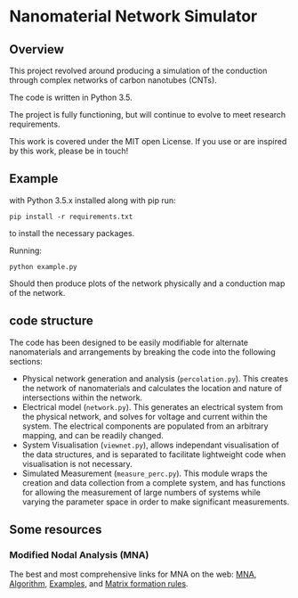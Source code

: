 # Nanomaterial Network Simulator
## Overview
This project revolved around producing a simulation of the conduction through complex networks of carbon nanotubes (CNTs).

The code is written in Python 3.5.

The project is fully functioning, but will continue to evolve to meet research requirements.

This work is covered under the MIT open License. If you use or are inspired by this work, please be in touch!

## Example
with Python 3.5.x installed along with pip run:

    pip install -r requirements.txt

to install the necessary packages.

Running:

    python example.py

Should then produce plots of the network physically and a conduction map of the network.


## code structure
The code has been designed to be easily modifiable for alternate nanomaterials and arrangements by breaking the code into the following sections:
- Physical network generation and analysis (`percolation.py`). This creates the network of nanomaterials and calculates the location and nature of intersections within the network.
- Electrical model (`network.py`). This generates an electrical system from the physical network, and solves for voltage and current within the system. The electrical components are populated from an arbitrary mapping, and can be readily changed.
- System Visualisation (`viewnet.py`), allows independant visualisation of the data structures, and is separated to facilitate lightweight code when visualisation is not necessary.
- Simulated Measurement (`measure_perc.py`). This module wraps the creation and data collection from a complete system, and has functions for allowing the measurement of large numbers of systems while varying the parameter space in order to make significant measurements.


## Some resources
### Modified Nodal Analysis (MNA)
The best and most comprehensive links for MNA on the web:
[MNA](https://www.swarthmore.edu/NatSci/echeeve1/Ref/mna/MNA2.html),
[Algorithm](https://www.swarthmore.edu/NatSci/echeeve1/Ref/mna/MNA3.html),
[Examples](https://www.swarthmore.edu/NatSci/echeeve1/Ref/mna/MNA4.html), and
[Matrix formation rules](https://www.swarthmore.edu/NatSci/echeeve1/Ref/mna/MNAMatrixRules.html).
